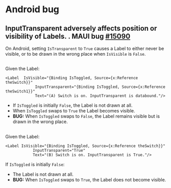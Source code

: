 # Android bug

## InputTransparent adversely affects position or visibility of Labels. . MAUI bug [#15090](https://github.com/dotnet/maui/issues/15090)

On Android, setting `IsTransparent` to `True` causes a Label to either never be visible, or to be drawn in the wrong place when `IsVisible` is `False`. 
##
Given the Label:
```xaml
<Label  IsVisible="{Binding IsToggled, Source={x:Reference theSwitch}}"
             InputTransparent="{Binding IsToggled, Source={x:Reference theSwitch1}}"
             Text="(A) Switch is on. InputTransparent is databound."/>
```
- If `IsToggled` is initially `False`, the Label is not drawn at all. 
- When `IsToggled` swaps to `True` the Label becomes visible. 
- **BUG:** When `IsToggled` swaps to `False`, the Label remains visible but is drawn in the wrong place.  


##
Given the Label:
```xaml
<Label IsVisible="{Binding IsToggled, Source={x:Reference theSwitch}}"
            InputTransparent="True"
            Text="(B) Switch is on. InputTransparent is True."/>
```
If `IsToggled` is initially `False`:
- The Label is not drawn at all.
- **BUG:** When `IsToggled` swaps to `True`, the Label does not become visible.



